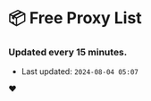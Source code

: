 # :package: Free Proxy List
### Updated every 15 minutes.

- Last updated: `2024-08-04 05:07`

:heart:
